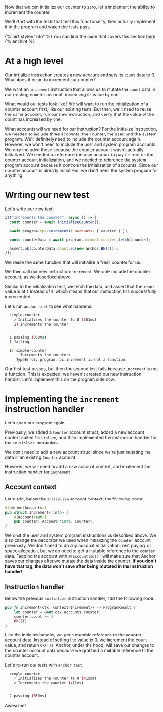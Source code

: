 Now that we can initialize our counter to zero, let's implement the ability to
increment the counter.

We'll start with the tests that test this functionality, then actually implement
it in the program and watch the tests pass.

{% hint style="info" %} You can find the code that covers this section
[here](https://github.com/CamdenClark/anchor-book-code/tree/main/simple-counter-2)
{% endhint %}

# At a high level

Our initialize instruction creates a new account and sets its `count` data to 0.
What does it mean to increment our counter?

We want an `increment` instruction that allows us to mutate the `count` data in
our existing counter account, increasing its value by one.

What would our tests look like? We will want to run the initialization of a
counter account first, like our existing tests. But then, we'll need to reuse
the same account, run our new instruction, and verify that the value of the
count has increased by one.

What accounts will we need for our instruction? For the initialize instruction,
we needed to include three accounts: the counter, the user, and the system
program. We'll definitely need to include the counter account again. However, we
won't need to include the user and system program accounts. We only included
these because the counter account wasn't actually initialized. We needed to
reference the user account to pay for rent on the counter account
initializiation, and we needed to reference the system program account because
it controls the initialization of accounts. Since our counter account is already
initialized, we don't need the system program for anything.

# Writing our new test

Let's write our new test:

```javascript
it("Increments the counter", async () => {
  const counter = await initializeCounter();

  await program.rpc.increment({ accounts: { counter } });

  const counterData = await program.account.counter.fetch(counter);

  assert.ok(counterData.count.eq(new anchor.BN(1)));
});
```

We reuse the same function that will initialize a fresh counter for us.

We then call our new instruction: `increment`. We only include the counter
account, as we described above.

Similar to the initialization test, we fetch the data, and assert that the
`count` value is at `1` instead of `0`, which means that our instruction has
successfully incremented.

Let's run `anchor test` to see what happens:

```bash
  simple-counter
    ✓ Initializes the counter to 0 (351ms)
    1) Increments the counter


  1 passing (368ms)
  1 failing

  1) simple-counter
       Increments the counter:
     TypeError: program.rpc.increment is not a function
```

Our first test passes, but then the second test fails because `increment` is not
a function. This is expected: we haven't created our new instruction handler.
Let's implement this on the program side now.

# Implementing the `increment` instruction handler

Let's open our program again.

Previously, we added a `Counter` account struct, added a new account context
called `Initialize`, and then implemented the instruction handler for the
`initialize` instruction.

We don't need to add a new account struct since we're just mutating the data in
an existing `Counter` account.

However, we will need to add a new account context, and implement the
instruction handler for `increment`.

## Account context

Let's add, below the `Initialize` account context, the following code:

```rust
#[derive(Accounts)]
pub struct Increment<'info> {
    #[account(mut)]
    pub counter: Account<'info, Counter>,
}
```

We omit the user and system program instructions as described above. We also
change the decorator we used when initializing the `counter` account previously.
We don't need to do any account initialization, rent paying, or space
allocation, but we do need to get a mutable reference to the `counter` data.
Tagging the account with `#[account(mut)]` will make sure that Anchor saves our
changes after we mutate the data inside the counter. **If you don't have that
tag, the data won't save after being mutated in the instruction handler!**

## Instruction handler

Below the previous `initialize` instruction handler, add the following code:

```rust
pub fn increment(ctx: Context<Increment>) -> ProgramResult {
	let counter = &mut ctx.accounts.counter;
	counter.count += 1;
	Ok(())
}
```

Like the initialize handler, we get a mutable reference to the counter account
data. Instead of setting the value to 0, we increment the count value, and
return `Ok(())`. Anchor, under the hood, will save our changes to the counter
account data because we grabbed a mutable reference to the counter account.

Let's re-run our tests with `anchor test`.

```bash
  simple-counter
    ✓ Initializes the counter to 0 (415ms)
    ✓ Increments the counter (411ms)


  2 passing (830ms)
```

Awesome!
